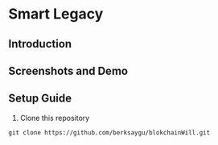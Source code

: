 # Smart Legacy
## Introduction
## Screenshots and Demo
## Setup Guide
1. Clone this repository
```console
git clone https://github.com/berksaygu/blokchainWill.git
```
